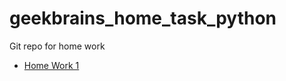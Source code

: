 # geekbrains_home_task_python
Git repo for home work 

- [Home Work 1](https://github.com/ISVios/geekbrains_home_task_python/pull/2)
